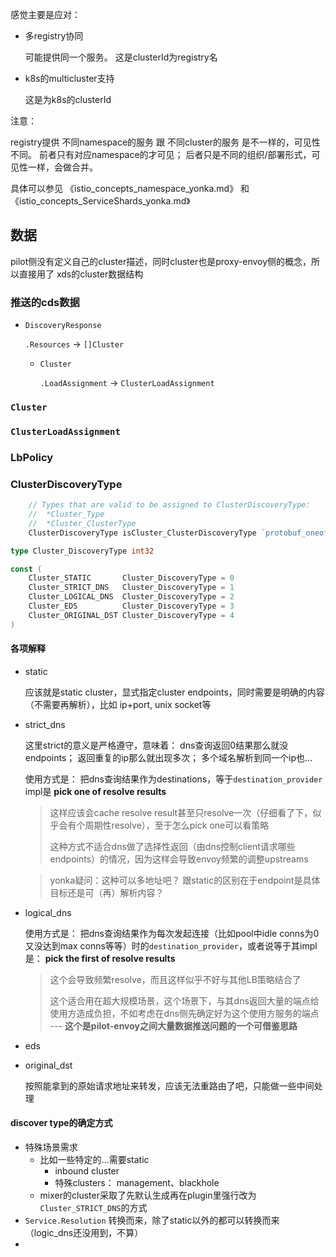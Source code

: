 

感觉主要是应对：

* 多registry协同

  可能提供同一个服务。 这是clusterId为registry名

* k8s的multicluster支持

  这是为k8s的clusterId


注意：

registry提供 不同namespace的服务 跟 不同cluster的服务 是不一样的，可见性不同。
前者只有对应namespace的才可见； 后者只是不同的组织/部署形式，可见性一样，会做合并。

具体可以参见 《istio_concepts_namespace_yonka.md》 和 《istio_concepts_ServiceShards_yonka.md》



## 数据



pilot侧没有定义自己的cluster描述，同时cluster也是proxy-envoy侧的概念，所以直接用了 xds的cluster数据结构



### 推送的cds数据

* `DiscoveryResponse` 

  `.Resources` -> `[]Cluster`

  * `Cluster`

    `.LoadAssignment` -> `ClusterLoadAssignment`





### `Cluster`



### `ClusterLoadAssignment`







### LbPolicy



### ClusterDiscoveryType



```go
	// Types that are valid to be assigned to ClusterDiscoveryType:
	//	*Cluster_Type
	//	*Cluster_ClusterType
	ClusterDiscoveryType isCluster_ClusterDiscoveryType `protobuf_oneof:"cluster_discovery_type"`

type Cluster_DiscoveryType int32

const (
	Cluster_STATIC       Cluster_DiscoveryType = 0
	Cluster_STRICT_DNS   Cluster_DiscoveryType = 1
	Cluster_LOGICAL_DNS  Cluster_DiscoveryType = 2
	Cluster_EDS          Cluster_DiscoveryType = 3
	Cluster_ORIGINAL_DST Cluster_DiscoveryType = 4
)
```



#### 各项解释

* static

  应该就是static cluster，显式指定cluster endpoints，同时需要是明确的内容（不需要再解析），比如 ip+port, unix socket等

* strict_dns

  这里strict的意义是严格遵守，意味着： dns查询返回0结果那么就没endpoints； 返回重复的ip那么就出现多次； 多个域名解析到同一个ip也...

  使用方式是： 把dns查询结果作为destinations，等于`destination_provider` impl是 **pick one of resolve results**

  > 这样应该会cache resolve result甚至只resolve一次（仔细看了下，似乎会有个周期性resolve），至于怎么pick one可以看策略
  >
  > 这种方式不适合dns做了选择性返回（由dns控制client请求哪些endpoints）的情况，因为这样会导致envoy频繁的调整upstreams

  > yonka疑问：这种可以多地址吧？ 跟static的区别在于endpoint是具体目标还是可（再）解析内容？

* logical_dns

  使用方式是： 把dns查询结果作为每次发起连接（比如pool中idle conns为0又没达到max conns等等）时的`destination_provider`，或者说等于其impl是： **pick the first of resolve results** 

  > 这个会导致频繁resolve，而且这样似乎不好与其他LB策略结合了
  >
  > 这个适合用在超大规模场景，这个场景下，与其dns返回大量的端点给使用方造成负担，不如考虑在dns侧先确定好为这个使用方服务的端点 --- **这个是pilot-envoy之间大量数据推送问题的一个可借鉴思路**

* eds

* original_dst

  按照能拿到的原始请求地址来转发，应该无法重路由了吧，只能做一些中间处理



#### discover type的确定方式

* 特殊场景需求
  * 比如一些特定的...需要static
    * inbound cluster
    * 特殊clusters： management、blackhole
  * mixer的cluster采取了先默认生成再在plugin里强行改为`Cluster_STRICT_DNS`的方式
* `Service.Resolution` 转换而来，除了static以外的都可以转换而来（logic_dns还没用到，不算）
* 
